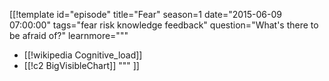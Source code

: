 [[!template id="episode"
title="Fear"
season=1
date="2015-06-09 07:00:00"
tags="fear risk knowledge feedback"
question="What's there to be afraid of?"
learnmore="""
- [[!wikipedia Cognitive_load]]
- [[!c2 BigVisibleChart]]
"""
]]
